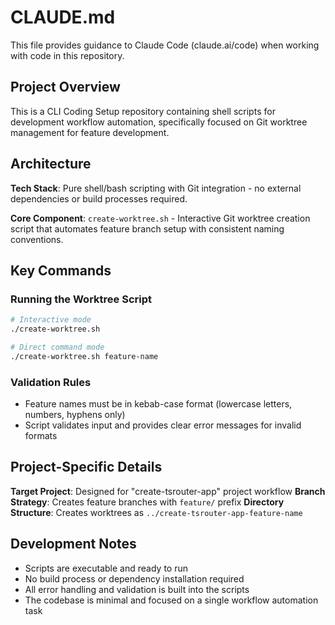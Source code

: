 # CLAUDE.md

This file provides guidance to Claude Code (claude.ai/code) when working with code in this repository.

## Project Overview

This is a CLI Coding Setup repository containing shell scripts for development workflow automation, specifically focused on Git worktree management for feature development.

## Architecture

**Tech Stack**: Pure shell/bash scripting with Git integration - no external dependencies or build processes required.

**Core Component**: `create-worktree.sh` - Interactive Git worktree creation script that automates feature branch setup with consistent naming conventions.

## Key Commands

### Running the Worktree Script
```bash
# Interactive mode
./create-worktree.sh

# Direct command mode  
./create-worktree.sh feature-name
```

### Validation Rules
- Feature names must be in kebab-case format (lowercase letters, numbers, hyphens only)
- Script validates input and provides clear error messages for invalid formats

## Project-Specific Details

**Target Project**: Designed for "create-tsrouter-app" project workflow
**Branch Strategy**: Creates feature branches with `feature/` prefix
**Directory Structure**: Creates worktrees as `../create-tsrouter-app-feature-name`

## Development Notes

- Scripts are executable and ready to run
- No build process or dependency installation required
- All error handling and validation is built into the scripts
- The codebase is minimal and focused on a single workflow automation task